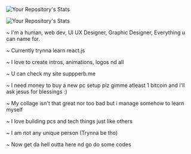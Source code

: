 ![Your Repository's Stats](https://github-readme-stats.vercel.app/api?username=Yaxraj-rajput&show_icons=true)

![Your Repository's Stats](https://github-readme-stats.vercel.app/api/top-langs/?username=Yaxraj-rajput&theme=blue-black)

~ I'm a human, web dev, UI UX Designer, Graphic Designer, Everything u can name for.

~ Currently trynna learn react.js 

~ I love to create intros, animations, logos nd all

~ U can check my site suppperb.me

~ I need money to buy a new pc setup plz gimme atleast 1 bitcoin and i'll ask jesus for blessings :)

~ My collage isn't that great nor too bad but i manage somehow to learn myself

~ I love building pcs and tech things just like others

~ I am not any unique person (Trynna be tho)

~ Now get da hell outta here nd go do some codes




